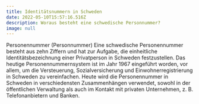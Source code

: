 ```yaml
---
title: Identitätsnummern in Schweden
date: 2022-05-10T15:57:16.516Z
description: Woraus besteht eine schwedische Personnummer?
image: null
---
```

Personennummer (Personnummer)
Eine schwedische Personennummer besteht aus zehn Ziffern und hat zur Aufgabe, die einheitliche Identitätsbezeichnung einer Privatperson in Schweden festzustellen. Das heutige Personennummernsystem ist im Jahr 1967 eingeführt worden, vor allem, um die Versteuerung, Sozialversicherung und Einwohnerregistrierung in Schweden zu vereinfachen. Heute wird die Personennummer in Schweden in verschiedensten Zusammenhängen verwendet, sowohl in der öffentlichen Verwaltung als auch im Kontakt mit privaten Unternehmen, z. B. Telefonanbietern und Banken.